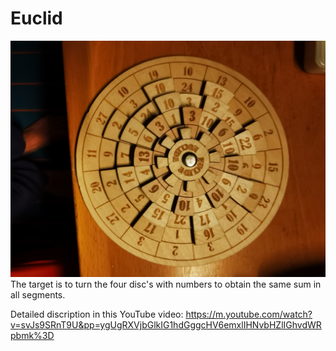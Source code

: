 # Euclid

![the Euclid game](https://github.com/Bdschi/Euclid/blob/main/IMG_20240909_202222.jpg)
The target is to turn the four disc's with numbers to obtain the same sum in all segments. 

Detailed discription in this YouTube video: https://m.youtube.com/watch?v=svJs9SRnT9U&pp=ygUgRXVjbGlkIG1hdGggcHV6emxlIHNvbHZlIGhvdWRpbmk%3D
